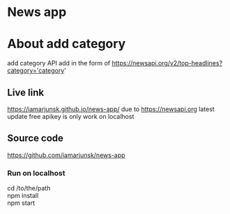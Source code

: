 # News app

# About add category
add category API add in the form of
https://newsapi.org/v2/top-headlines?category='category'

## Live link
https://iamarjunsk.github.io/news-app/
due to https://newsapi.org latest update free apikey is only work on localhost
## Source code
https://github.com/iamarjunsk/news-app

### Run on localhost
cd /to/the/path <br>
npm install <br>
npm start <br>